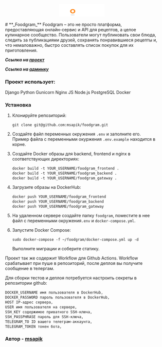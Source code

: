 <p align="center">
    <img src="frontend/src/images/logo-footer.png" width="150">
</p>
# **_Foodgram_**
Foodgram – это не просто платформа, предоставляющая онлайн-сервис и API для рецептов, а целое кулинарное сообщество. Пользователи могут публиковать свои блюда, следить за публикациями друзей, сохранять понравившиеся рецепты и, что немаловажно, быстро составлять список покупок для их приготовления.

**_Ссылка на [проект](http://foodgram.sapik.ru "Cсылка на проект.")_**

**_Ссылка на [админку](http://foodgram.sapik.ru/admin/ "Ссылка на админку.")_**

### Проект использует:
Django
Python
Gunicorn
Nginx
JS
Node.js
PostgreSQL
Docker

### Установка
1. Клонируйте репозиторий:
    ```
    git clone git@github.com:msapik/foodgram.git
    ```
2. Создайте файл переменных окружения `.env` и заполните его. Пример файла с переменными окуржения `.env.example` находится в корне.
3. Создайте Docker образы для backend, frontend и nginx в соответствующих директориях:

    ```
    docker build -t YOUR_USERNAME/foodgram_frontend .
    docker build -t YOUR_USERNAME/foodgram_backend .
    docker build -t YOUR_USERNAME/foodgram_gateway . 
    ```
4. Загрузите образы на DockerHub:

    ```
    docker push YOUR_USERNAME/foodgram_frontend
    docker push YOUR_USERNAME/foodgram_backend
    docker push YOUR_USERNAME/foodgram_gateway
    ```
5. На удаленном сервере создайте папку `foodgram`, поместите в нее файл с переменными окружения`.env` и `docker-compose.yml`.

6. Запустите Docker Compose:
   ```
   sudo docker-compose -f ~/foodgram/docker-compose.yml up -d
   ```
   Выполните миграции и соберите статику.

Проект так же содержит Workflow для Github Actions. Workflow срабатывает при пуше в репозиторий, после деплоя вы получите сообщение в телергам.

Для сборки тестов и деплоя потребуется настроить секреты в репозитории github:

```
DOCKER_USERNAME имя пользователя в DockerHub,
DOCKER_PASSWORD пароль пользователя в DockerHub,
HOST IP-адрес сервера,
USER имя пользователя на сервере,
SSH_KEY содержимое приватного SSH-ключа,
SSH_PASSPHRASE пароль для SSH-ключа,
TELEGRAM_TO ID вашего телеграм-аккаунта,
TELEGRAM_TOKEN токен бота,
```

### Автор - [msapik](https://github.com/msapik)